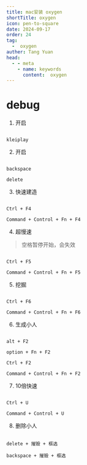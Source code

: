 ```yaml
---
title: mac安装 oxygen
shortTitle: oxygen
icon: pen-to-square
date: 2024-09-17
order: 24
tag: 
  -  oxygen
auther: Tang Yuan
head:
  - - meta
    - name: keywords
      content:  oxygen
---
```



# debug

1. 开启

```shell

kleiplay

```

2. 开启

```shell

backspace

delete

```

3. 快速建造

```shell

Ctrl + F4

Command + Control + Fn + F4

```

4. 超慢速

> 空格暂停开始，会失效

```shell

Ctrl + F5

Command + Control + Fn + F5

```

5. 挖掘

```shell

Ctrl + F6

Command + Control + Fn + F6

```

6. 生成小人

```shell

alt + F2

option + Fn + F2

Ctrl + F2

Command + Control + Fn + F2

```

7. 10倍快速

```shell

Ctrl + U

Command + Control + U

```

8. 删除小人

```shell

delete + 摧毁 + 框选

backspace + 摧毁 + 框选


```
